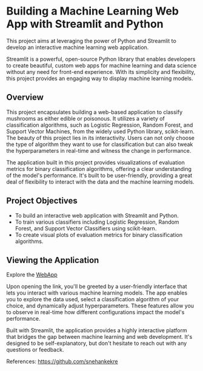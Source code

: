 # Building a Machine Learning Web App with Streamlit and Python

This project aims at leveraging the power of Python and Streamlit to develop an interactive machine learning web application.

Streamlit is a powerful, open-source Python library that enables developers to create beautiful, custom web apps for machine learning and data science without any need for front-end experience. With its simplicity and flexibility, this project provides an engaging way to display machine learning models.

## Overview
This project encapsulates building a web-based application to classify mushrooms as either edible or poisonous. It utilizes a variety of classification algorithms, such as Logistic Regression, Random Forest, and Support Vector Machines, from the widely used Python library, scikit-learn. The beauty of this project lies in its interactivity. Users can not only choose the type of algorithm they want to use for classification but can also tweak the hyperparameters in real-time and witness the change in performance.

The application built in this project provides visualizations of evaluation metrics for binary classification algorithms, offering a clear understanding of the model's performance. It's built to be user-friendly, providing a great deal of flexibility to interact with the data and the machine learning models.

## Project Objectives
* To build an interactive web application with Streamlit and Python.
* To train various classifiers including Logistic Regression, Random Forest, and Support Vector Classifiers using scikit-learn.
* To create visual plots of evaluation metrics for binary classification algorithms.

## Viewing the Application
Explore the [WebApp](https://sneharaorokkam-streamlit---mushroom-app-app-7oextx.streamlit.app/)

Upon opening the link, you'll be greeted by a user-friendly interface that lets you interact with various machine learning models. The app enables you to explore the data used, select a classification algorithm of your choice, and dynamically adjust hyperparameters. These features allow you to observe in real-time how different configurations impact the model's performance.

Built with Streamlit, the application provides a highly interactive platform that bridges the gap between machine learning and web development. It's designed to be self-explanatory, but don't hesitate to reach out with any questions or feedback.


References:
https://github.com/snehankekre
